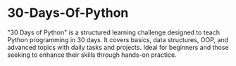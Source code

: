 # 30-Days-Of-Python
"30 Days of Python" is a structured learning challenge designed to teach Python programming in 30 days. It covers basics, data structures, OOP, and advanced topics with daily tasks and projects. Ideal for beginners and those seeking to enhance their skills through hands-on practice.
